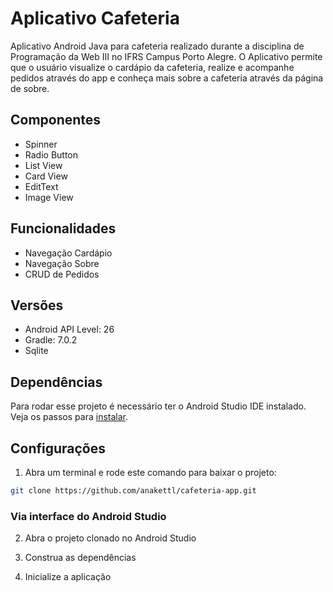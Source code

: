 # Aplicativo Cafeteria

Aplicativo Android Java para cafeteria realizado durante a disciplina de Programação da Web III no IFRS Campus Porto Alegre.
O Aplicativo permite que o usuário visualize o cardápio da cafeteria, realize e acompanhe pedidos através do app e conheça mais sobre a cafeteria através da página de sobre.

## Componentes
- Spinner
- Radio Button
- List View
- Card View
- EditText
- Image View

## Funcionalidades
- Navegação Cardápio
- Navegação Sobre
- CRUD de Pedidos 

## Versões
* Android API Level: 26
* Gradle: 7.0.2
* Sqlite

## Dependências
Para rodar esse projeto é necessário ter o Android Studio IDE instalado. Veja os passos para [instalar](https://developer.android.com/studio).

## Configurações
1. Abra um terminal e rode este comando para baixar o projeto:

```sh
git clone https://github.com/anakettl/cafeteria-app.git
```

### Via interface do Android Studio
2. Abra o projeto clonado no Android Studio

3. Construa as dependências

4. Inicialize a aplicação

